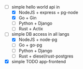 - [ ] simple hello world api in
    - [x] NodeJS + express + pg-node
    - [x] Go + Gin
    - [ ] Python + Django
    - [ ] Rust + Actix

- [ ] simple DB access in all langs
    - [x] NodeJS + node-pg
    - [ ] Go + go-pg
    - [ ] Python + Django
    - [ ] Rust + diesel/rust-postgres
  
- [x] simple TODO app-frontend
